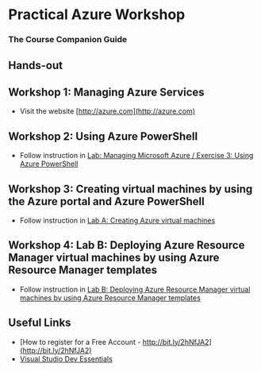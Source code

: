 # Practical Azure Workshop
### The Course Companion Guide

## Hands-out

## Workshop 1: Managing Azure Services
* Visit the website [http://azure.com](http://azure.com)

## Workshop 2: Using Azure PowerShell
* Follow instruction in [Lab: Managing Microsoft Azure / Exercise 3: Using Azure PowerShell](Labs/LAB_01.md)

## Workshop 3: Creating virtual machines by using the Azure portal and Azure PowerShell
* Follow instruction in [Lab A: Creating Azure virtual machines](Labs/LAB_03.md)

## Workshop 4: Lab B: Deploying Azure Resource Manager virtual machines by using Azure Resource Manager templates
* Follow instruction in [Lab B: Deploying Azure Resource Manager virtual machines by using Azure Resource Manager templates](Labs/LAB_03.md)

## Useful Links
* [How to register for a Free Account - http://bit.ly/2hNfJA2](http://bit.ly/2hNfJA2)
* [Visual Studio Dev Essentials](https://www.visualstudio.com/dev-essentials/)
